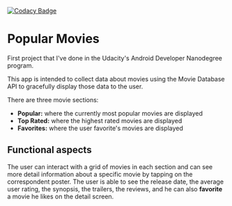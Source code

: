 [![Codacy Badge](https://api.codacy.com/project/badge/Grade/7def6fc788fa4822ba54c8fba23abd0a)](https://www.codacy.com/app/CarH/PopularMovies?utm_source=github.com&amp;utm_medium=referral&amp;utm_content=CarH/PopularMovies&amp;utm_campaign=Badge_Grade)

# Popular Movies

First project that I've done in the Udacity's Android Developer Nanodegree program.

This app is intended to collect data about movies using the Movie Database API to gracefully display those data to the user.

There are three movie sections: 
 * **Popular:** where the currently most popular movies are displayed
 * **Top Rated:** where the highest rated movies are displayed
 * **Favorites:** where the user favorite's movies are displayed

## Functional aspects 
The user can interact with a grid of movies in each section and can see more detail information about a specific movie by tapping on the correspondent poster.
The user is able to see the release date, the average user rating, the synopsis, the trailers, the reviews, and he can also **favorite** a movie he likes on the detail screen.
